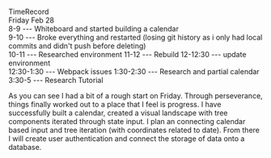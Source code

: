 TimeRecord  
Friday Feb 28  
8-9 --- Whiteboard and started building a calendar  
9-10 --- Broke everything and restarted (losing git history as i only had local commits and didn't push before deleting)  
10-11 --- Researched environment
11-12 --- Rebuild
12-12:30 --- update environment  
12:30-1:30 --- Webpack issues 
1:30-2:30 --- Research and partial calendar  
3:30-5 --- Research Tutorial  

As you can see I had a bit of a rough start on Friday. Through perseverance, things finally worked out to a place that I feel is progress. I have successfully built a calendar, created a visual landscape with tree components iterated through state input. I plan an connecting calendar based input and tree iteration (with coordinates related to date). From there I will create user authentication and connect the storage of data onto a database.
